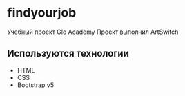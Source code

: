 # findyourjob
Учебный проект Glo Academy
Проект выполнил ArtSwitch

## Используются технологии
- HTML
- CSS
- Bootstrap v5
